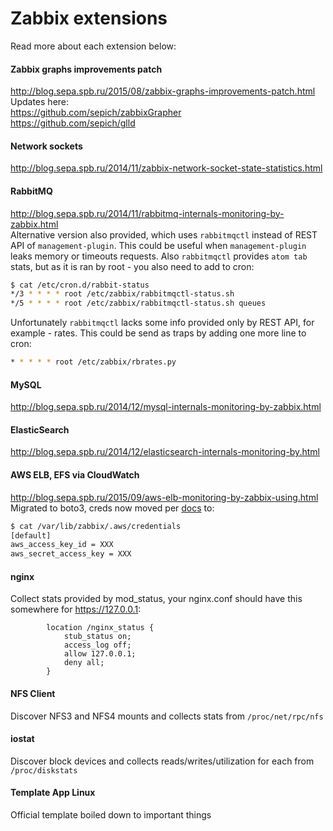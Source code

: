 Zabbix extensions
======

Read more about each extension below:
#### Zabbix graphs improvements patch
http://blog.sepa.spb.ru/2015/08/zabbix-graphs-improvements-patch.html  
Updates here:  
https://github.com/sepich/zabbixGrapher  
https://github.com/sepich/glld

#### Network sockets
http://blog.sepa.spb.ru/2014/11/zabbix-network-socket-state-statistics.html

#### RabbitMQ
http://blog.sepa.spb.ru/2014/11/rabbitmq-internals-monitoring-by-zabbix.html  
Alternative version also provided, which uses `rabbitmqctl` instead of REST API of `management-plugin`.
This could be useful when `management-plugin` leaks memory or timeouts requests. Also `rabbitmqctl` provides `atom tab` stats, but as it is ran by root - you also need to add to cron:  
```bash
$ cat /etc/cron.d/rabbit-status
*/3 * * * * root /etc/zabbix/rabbitmqctl-status.sh
*/5 * * * * root /etc/zabbix/rabbitmqctl-status.sh queues
```
Unfortunately `rabbitmqctl` lacks some info provided only by REST API, for example - rates. This could be send as traps by adding one more line to cron:  
```bash
* * * * * root /etc/zabbix/rbrates.py
```

#### MySQL  
http://blog.sepa.spb.ru/2014/12/mysql-internals-monitoring-by-zabbix.html

#### ElasticSearch  
http://blog.sepa.spb.ru/2014/12/elasticsearch-internals-monitoring-by.html

#### AWS ELB, EFS via CloudWatch  
http://blog.sepa.spb.ru/2015/09/aws-elb-monitoring-by-zabbix-using.html  
Migrated to boto3, creds now moved per [docs](https://boto3.readthedocs.io/en/latest/guide/migration.html#installation-configuration) to:  
```bash
$ cat /var/lib/zabbix/.aws/credentials
[default]
aws_access_key_id = XXX
aws_secret_access_key = XXX
```

#### nginx  
Collect stats provided by mod_status, your nginx.conf should have this somewhere for https://127.0.0.1:  
```
        location /nginx_status {
            stub_status on;
            access_log off;
            allow 127.0.0.1;
            deny all;
        }
```

#### NFS Client  
Discover NFS3 and NFS4 mounts and collects stats from `/proc/net/rpc/nfs`  

#### iostat  
Discover block devices and collects reads/writes/utilization for each from `/proc/diskstats`  

#### Template App Linux  
Official template boiled down to important things  
